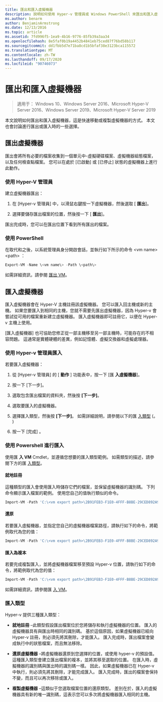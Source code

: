 ```yaml
---
title: 匯出和匯入虛擬機器
description: 說明如何使用 Hyper-v 管理員或 Windows PowerShell 來匯出和匯入虛擬機器。
ms.author: benarm
author: BenjaminArmstrong
ms.date: 12/13/2016
ms.topic: article
ms.assetid: 7fd996f5-1ea9-4b16-9776-85fb39a3aa34
ms.openlocfilehash: 8e5faf0b19a4452b4841eb75ced87f76bd58b117
ms.sourcegitcommit: dd1fbb5d7e71ba8cd1b5bfaf38e3123bca115572
ms.translationtype: MT
ms.contentlocale: zh-TW
ms.lasthandoff: 09/17/2020
ms.locfileid: "90746073"
---
```

# <a name="export-and-import-virtual-machines"></a>匯出和匯入虛擬機器

> 適用于： Windows 10、Windows Server 2016、Microsoft Hyper-V Server 2016、Windows Server 2019、Microsoft Hyper-V Server 2019

本文說明如何匯出和匯入虛擬機器，這是快速移動或複製虛擬機器的方式。 本文也會討論進行匯出或匯入時的一些選擇。

## <a name="export-a-virtual-machine"></a>匯出虛擬機器

匯出會將所有必要的檔案收集到一個單元中-虛擬硬碟檔案、虛擬機器組態檔案，以及任何檢查點檔案。 您可以在處於 [已啟動] 或 [已停止] 狀態的虛擬機器上進行此動作。

### <a name="using-hyper-v-manager"></a>使用 Hyper-V 管理員

建立虛擬機器匯出：

1. 在 [Hyper-v 管理員] 中，以滑鼠右鍵按一下虛擬機器，然後選取 [ **匯出**]。

2. 選擇要儲存匯出檔案的位置，然後按一下 [ **匯出**]。

匯出完成時，您可以在匯出位置下看到所有匯出的檔案。

### <a name="using-powershell"></a>使用 PowerShell

在取代和之後，以系統管理員身分開啟會話，並執行如下所示的命令 \<vm name\> \<path\> ：

```powershell
Export-VM -Name \<vm name\> -Path \<path\>
```

如需詳細資訊，請參閱 [匯出 VM](/powershell/module/hyper-v/export-vm)。

## <a name="import-a-virtual-machine"></a>匯入虛擬機器

匯入虛擬機器會在 Hyper-V 主機註冊該虛擬機器。 您可以匯入回主機或新的主機。 如果您要匯入到相同的主機，您就不需要先匯出虛擬機器，因為 Hyper-v 會嘗試從可用的檔案重新建立虛擬機器。 匯入虛擬機器即可註冊它，以便在 Hyper-v 主機上使用。

[匯入虛擬機器] 也可協助您修正從一部主機移至另一部主機時，可能存在的不相容問題。 這通常是實體硬體的差異，例如記憶體、虛擬交換器和虛擬處理器。

### <a name="import-using-hyper-v-manager"></a>使用 Hyper-v 管理員匯入

若要匯入虛擬機器：

1. 從 [Hyper-v 管理員] 的 [ **動作** ] 功能表中，按一下 [匯 **入虛擬機器**]。

2. 按一下 [下一步]。

3. 選取包含匯出檔案的資料夾，然後按 **[下一步]**。

4. 選取要匯入的虛擬機器。

5. 選擇匯入類型，然後按 **[下一步]**。 如需詳細說明，請參閱以下的匯 [入類型](#import-types) (。 ) 

6. 按一下 [完成]  。

### <a name="import-using-powershell"></a>使用 Powershell 進行匯入

使用匯 **入 VM** Cmdlet，並遵循您想要的匯入類型範例。 如需類型的描述，請參閱下方的匯 [入類型](#import-types)。

#### <a name="register-in-place"></a>就地註冊

這種類型的匯入會使用匯入時儲存它們的檔案，並保留虛擬機器的識別碼。 下列命令顯示匯入檔案的範例。 使用您自己的值執行類似的命令。

```powershell
Import-VM -Path 'C:\<vm export path>\2B91FEB3-F1E0-4FFF-B8BE-29CED892A95A.vmcx'
```

#### <a name="restore"></a>還原

若要匯入虛擬機器，並指定您自己的虛擬機器檔案路徑，請執行如下的命令，將範例取代為您的值：

```powershell
Import-VM -Path 'C:\<vm export path>\2B91FEB3-F1E0-4FFF-B8BE-29CED892A95A.vmcx' -Copy -VhdDestinationPath 'D:\Virtual Machines\WIN10DOC' -VirtualMachinePath 'D:\Virtual Machines\WIN10DOC'
```

#### <a name="import-as-a-copy"></a>匯入為複本

若要完成複製匯入，並將虛擬機器檔案移至預設 Hyper-v 位置，請執行如下的命令，將範例取代為您的值：

``` PowerShell
Import-VM -Path 'C:\<vm export path>\2B91FEB3-F1E0-4FFF-B8BE-29CED892A95A.vmcx' -Copy -GenerateNewId
```

如需詳細資訊，請參閱匯 [入 VM](/powershell/module/hyper-v/import-vm)。

### <a name="import-types"></a>匯入類型

Hyper-v 提供三種匯入類型：

- **就地註冊** –此類型假設匯出檔案位於您將儲存和執行虛擬機器的位置。 匯入的虛擬機器具有與匯出時相同的識別碼。 基於這個原因，如果虛擬機器已經向 Hyper-v 註冊，則必須先將其刪除，才能匯入。 匯入完成時，匯出檔案會變成執行中的狀態檔案，而且無法移除。

- **還原虛擬機器** –將虛擬機器還原到您選擇的位置，或使用 hyper-v 的預設值。 這種匯入類型會建立匯出檔案的複本，並將其移至選取的位置。 在匯入時，虛擬機器的識別碼與匯出時的識別碼一樣。 因此，如果虛擬機器已在 Hyper-v 中執行，則必須先將其刪除，才能完成匯入。 匯入完成時，匯出的檔案會保持不變，而且可以再次移除或匯入。

- **複製虛擬機器** –這類似于您選取檔案位置的還原類型。 差別在於，匯入的虛擬機器具有新的唯一識別碼，這表示您可以多次將虛擬機器匯入相同的主機。
